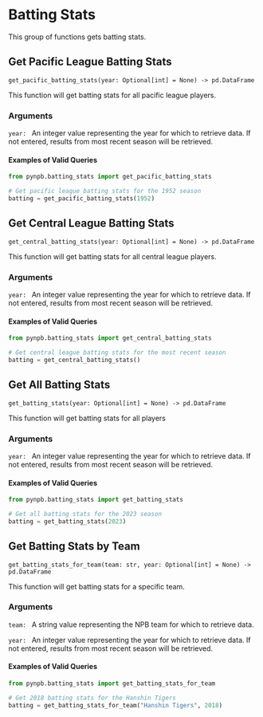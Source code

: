 # Batting Stats

This group of functions gets batting stats.

## Get Pacific League Batting Stats
`get_pacific_batting_stats(year: Optional[int] = None) -> pd.DataFrame`

This function will get batting stats for all pacific league players.

### Arguments
`year: ` An integer value representing the year for which to retrieve data. If not entered, results from most recent season will be retrieved.

#### Examples of Valid Queries

```python
from pynpb.batting_stats import get_pacific_batting_stats

# Get pacific league batting stats for the 1952 season
batting = get_pacific_batting_stats(1952)

```

## Get Central League Batting Stats
`get_central_batting_stats(year: Optional[int] = None) -> pd.DataFrame`

This function will get batting stats for all central league players.

### Arguments
`year: ` An integer value representing the year for which to retrieve data. If not entered, results from most recent season will be retrieved.

#### Examples of Valid Queries

```python
from pynpb.batting_stats import get_central_batting_stats

# Get central league batting stats for the most recent season
batting = get_central_batting_stats()

```

## Get All Batting Stats
`get_batting_stats(year: Optional[int] = None) -> pd.DataFrame`

This function will get batting stats for all players

### Arguments
`year: ` An integer value representing the year for which to retrieve data. If not entered, results from most recent season will be retrieved.

#### Examples of Valid Queries

```python
from pynpb.batting_stats import get_batting_stats

# Get all batting stats for the 2023 season
batting = get_batting_stats(2023)

```

## Get Batting Stats by Team
`get_batting_stats_for_team(team: str, year: Optional[int] = None) -> pd.DataFrame`

This function will get batting stats for a specific team.

### Arguments
`team: ` A string value representing the NPB team for which to retrieve data.

`year: ` An integer value representing the year for which to retrieve data. If not entered, results from most recent season will be retrieved.

#### Examples of Valid Queries

```python
from pynpb.batting_stats import get_batting_stats_for_team

# Get 2018 batting stats for the Hanshin Tigers
batting = get_batting_stats_for_team("Hanshin Tigers", 2018)
```